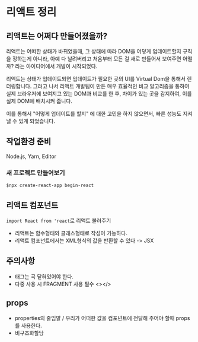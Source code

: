 # 리액트 정리

## 리액트는 어쩌다 만들어졌을까?

리액트는 어떠한 상태가 바뀌었을때, 그 상태에 따라 DOM을 어덯게 업데이트할지 규칙을 정하는게 아니라, 아예 다 날려버리고 처음부터 모든 걸 새로 만들어서 보여주면 어떨까? 라는 아이디어에서 개발이 시작되었다.

리액트는 상태가 업데이트되면 업데이트가 필요한 곳의 UI를 Virtual Dom을 통해서 렌더링합니다. 그러고 나서 리액트 개발팀이 만든 매우 효율적인 비교 알고리즘을 통하여 실제 브라우저에 보여지고 있는 DOM과 비교를 한 후, 차이가 있는 곳을 감지하여, 이를 실제 DOM에 배치시켜 줍니다.

이를 통해서 "어떻게 업데이트를 할지" 에 대한 고민을 하지 않으면서, 빠른 성능도 지켜낼 수 있게 되었습니다.

## 작업환경 준비

Node.js, Yarn, Editor

### 새 프로젝트 만들어보기

<code>\$npx create-react-app begin-react</code>

## 리액트 컴포넌트

<code>import React from 'react</code>로 리액트 불러주기

- 리액트는 함수형태와 클래스형태로 작성이 가능하다.
- 리액트 컴포넌트에서는 XML형식의 값을 반환할 수 있다 -> JSX

## 주의사항

- 태그는 곡 닫혀있어야 한다.
- 다중 사용 시 FRAGMENT 사용 필수 <></>

## props

- properties의 줄임말 / 우리가 어떠한 값을 컴포넌트에 전달해 주어야 할때 props를 사용한다.
- 비구조화할당
